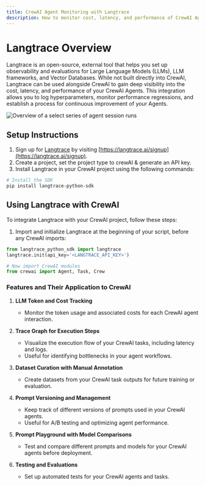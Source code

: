 ```yaml
---
title: CrewAI Agent Monitoring with Langtrace
description: How to monitor cost, latency, and performance of CrewAI Agents using Langtrace, an external observability tool.
---
```


# Langtrace Overview

Langtrace is an open-source, external tool that helps you set up observability and evaluations for Large Language Models (LLMs), LLM frameworks, and Vector Databases. While not built directly into CrewAI, Langtrace can be used alongside CrewAI to gain deep visibility into the cost, latency, and performance of your CrewAI Agents. This integration allows you to log hyperparameters, monitor performance regressions, and establish a process for continuous improvement of your Agents.

![Overview of a select series of agent session runs](..%2Fassets%2Flangtrace.gif)

## Setup Instructions

1. Sign up for [Langtrace](https://langtrace.ai/) by visiting [https://langtrace.ai/signup](https://langtrace.ai/signup).
2. Create a project, set the project type to crewAI & generate an API key.
3. Install Langtrace in your CrewAI project using the following commands:

```bash
# Install the SDK
pip install langtrace-python-sdk
```

## Using Langtrace with CrewAI

To integrate Langtrace with your CrewAI project, follow these steps:

1. Import and initialize Langtrace at the beginning of your script, before any CrewAI imports:

```python
from langtrace_python_sdk import langtrace
langtrace.init(api_key='<LANGTRACE_API_KEY>')

# Now import CrewAI modules
from crewai import Agent, Task, Crew
```

### Features and Their Application to CrewAI

1. **LLM Token and Cost Tracking**

   - Monitor the token usage and associated costs for each CrewAI agent interaction.

2. **Trace Graph for Execution Steps**

   - Visualize the execution flow of your CrewAI tasks, including latency and logs.
   - Useful for identifying bottlenecks in your agent workflows.

3. **Dataset Curation with Manual Annotation**

   - Create datasets from your CrewAI task outputs for future training or evaluation.

4. **Prompt Versioning and Management**

   - Keep track of different versions of prompts used in your CrewAI agents.
   - Useful for A/B testing and optimizing agent performance.

5. **Prompt Playground with Model Comparisons**

   - Test and compare different prompts and models for your CrewAI agents before deployment.

6. **Testing and Evaluations**
   - Set up automated tests for your CrewAI agents and tasks.
